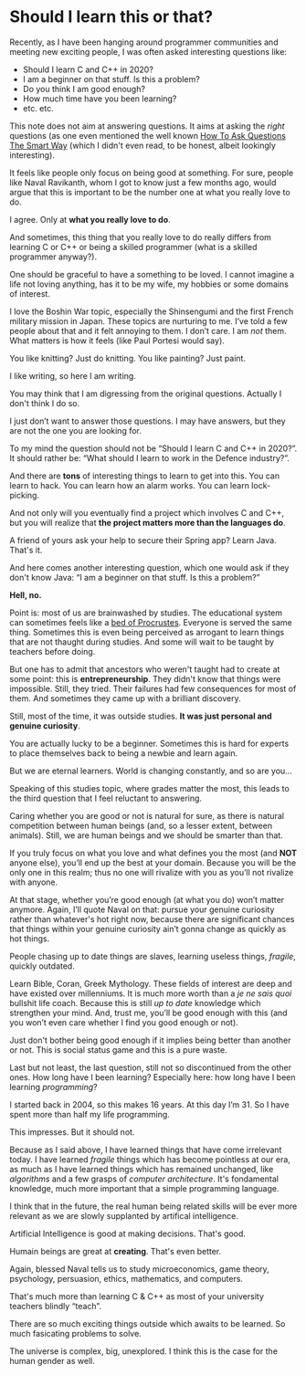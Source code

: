 # Should I learn this or that?

Recently, as I have been hanging around programmer communities and meeting new exciting people, I was often asked interesting questions like:

- Should I learn C and C++ in 2020?
- I am a beginner on that stuff. Is this a problem?
- Do you think I am good enough?
- How much time have you been learning?
- etc. etc.

This note does not aim at answering questions. It aims at asking the *right*
questions (as one even mentioned the well known
[How To Ask Questions The Smart Way](http://www.catb.org/~esr/faqs/smart-questions.html)
(which I didn't even read, to be honest, albeit lookingly interesting).

It feels like people only focus on being good at something. For sure, people like
Naval Ravikanth, whom I got to know just a few months ago, would argue that this is
important to be the number one at what you really love to do.

I agree. Only at **what you really love to do**.

And sometimes, this thing that you really love to do really differs from learning C or C++ or
being a skilled programmer (what is a skilled programmer anyway?).

One should be graceful to have a something to be loved. I cannot imagine a life
not loving anything, has it to be my wife, my hobbies or some domains of interest.

I love the Boshin War topic, especially the Shinsengumi and the first French military mission
in Japan. These topics are nurturing to me. I’ve told a few people about that and it felt
annoying to them. I don’t care. I am *not* them. What matters is how it feels
(like Paul Portesi would say).

You like knitting? Just do knitting. You like painting? Just paint.

I like writing, so here I am writing.

You may think that I am digressing from the original questions. Actually I don't think I do so.

I just don’t want to answer those questions. I may have answers, but they are not the one you
are looking for.

To my mind the question should not be “Should I learn C and C++ in 2020?”. It should rather be:
“What should I learn to work in the Defence industry?”.

And there are **tons** of interesting things to learn to get into this. You can learn to hack.
You can learn how an alarm works. You can learn lock-picking.

And not only will you eventually find a project which involves C and C++, but you will realize that
**the project matters more than the languages do**.

A friend of yours ask your help to secure their Spring app? Learn Java. That's it.

And here comes another interesting question, which one would ask if they don't know Java: “I am a beginner on that stuff. Is this a problem?”

**Hell, no.**

Point is: most of us are brainwashed by studies. The educational system can sometimes feels like
a [bed of Procrustes](https://en.wikipedia.org/wiki/The_Bed_of_Procrustes). Everyone is served the same thing.
Sometimes this is even being perceived as arrogant to learn things that are not thaught during studies. And some will
wait to be taught by teachers before doing.

But one has to admit that ancestors who weren't taught had to create at some point: this is **entrepreneurship**.
They didn't know that things were impossible. Still, they tried. Their failures had few consequences for most of them.
And sometimes they came up with a brilliant discovery.

Still, most of the time, it was outside studies. **It was just personal and genuine curiosity**.

You are actually lucky to be a beginner. Sometimes this is hard for experts to place themselves back to being a newbie
and learn again.

But we are eternal learners. World is changing constantly, and so are you…

Speaking of this studies topic, where grades matter the most, this leads to the third question that I feel reluctant
to answering.

Caring whether you are good or not is natural for sure, as there is natural competition between human beings (and, so a
lesser extent, between animals). Still, we are human beings and we should be smarter than that.

If you truly focus on what you love and what defines you the most (and **NOT** anyone else), you’ll end up the best at
your domain. Because you will be the only one in this realm; thus no one will rivalize with you as you’ll not rivalize
with anyone.

At that stage, whether you’re good enough (at what you do) won’t matter anymore. Again, I’ll quote Naval on that:
pursue your genuine curiosity rather than whatever's hot right now, because there are significant chances that things
within your genuine curiosity ain’t gonna change as quickly as hot things.

People chasing up to date things are slaves, learning useless things, *fragile*, quickly outdated.

Learn Bible, Coran, Greek Mythology. These fields of interest are deep and have existed over millenniums. It is much
more worth than a *je ne sais quoi* bullshit life coach. Because this is still *up to date* knowledge which strengthen
your mind. And, trust me, you’ll be good enough with this (and you won’t even care whether I find you good enough or not).

Just don't bother being good enough if it implies being better than another or not. This is social status game and this
is a pure waste.

Last but not least, the last question, still not so discontinued from the other ones. How long have I been learning?
Especially here: how long have I been learning *programming*?

I started back in 2004, so this makes 16 years. At this day I’m 31. So I have spent more than half my life programming.

This impresses. But it should not.

Because as I said above, I have learned things that have come irrelevant today. I have learned *fragile* things which has
become pointless at our era, as much as I have learned things which has remained unchanged, like *algorithms* and a few
grasps of *computer architecture*. It's fondamental knowledge, much more important that a simple programming language.

I think that in the future, the real human being related skills will be ever more relevant as we are slowly supplanted
by artifical intelligence.

Artificial Intelligence is good at making decisions. That's good.

Humain beings are great at **creating**. That's even better.

Again, blessed Naval tells us to study microeconomics, game theory, psychology, persuasion, ethics, mathematics, and computers.

That's much more than learning C & C++ as most of your university teachers blindly “teach”.

There are so much exciting things outside which awaits to be learned. So much fasicating problems to solve.

The universe is complex, big, unexplored. I think this is the case for the human gender as well. 
